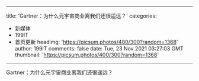 
---
title: 'Gartner：为什么元宇宙商业离我们还很遥远？'
categories: 
 - 新媒体
 - 199IT
 - 首页更新
headimg: 'https://picsum.photos/400/300?random=1368'
author: 199IT
comments: false
date: Tue, 23 Nov 2021 03:27:03 GMT
thumbnail: 'https://picsum.photos/400/300?random=1368'
---

<div>   
Gartner：为什么元宇宙商业离我们还很遥远？  
</div>
            